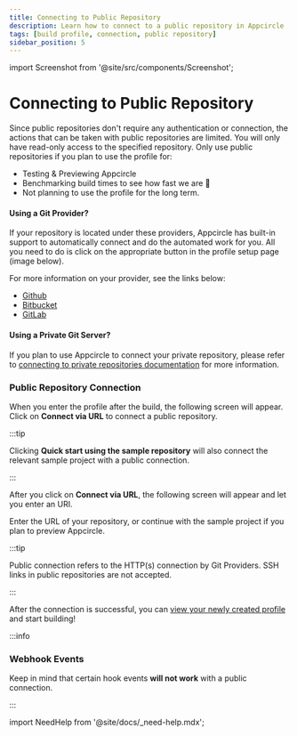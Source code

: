 ```yaml
---
title: Connecting to Public Repository
description: Learn how to connect to a public repository in Appcircle
tags: [build profile, connection, public repository]
sidebar_position: 5
---
```


import Screenshot from '@site/src/components/Screenshot';

# Connecting to Public Repository

Since public repositories don't require any authentication or connection, the actions that can be taken with public repositories are limited. You will only have read-only access to the specified repository. Only use public repositories if you plan to use the profile for:

- Testing & Previewing Appcircle
- Benchmarking build times to see how fast we are 🚀
- Not planning to use the profile for the long term.

#### Using a Git Provider?

If your repository is located under these providers, Appcircle has built-in support to automatically connect and do the automated work for you. All you need to do is click on the appropriate button in the profile setup page (image below).

For more information on your provider, see the links below:

- [Github](/build/manage-the-connections/connection-guides/connecting-to-github)
- [Bitbucket](/build/manage-the-connections/connection-guides/connecting-to-bitbucket)
- [GitLab](/build/manage-the-connections/connection-guides/connecting-to-gitlab)

#### Using a Private Git Server?

If you plan to use Appcircle to connect your private repository, please refer to [connecting to private repositories documentation](/build/manage-the-connections/connection-guides/connecting-to-private-repository-via-ssh) for more information.

### Public Repository Connection

When you enter the profile after the build, the following screen will appear. Click on **Connect via URL** to connect a public repository.

:::tip

Clicking **Quick start using the sample repository** will also connect the relevant sample project with a public connection.

:::

<Screenshot url='https://cdn.appcircle.io/docs/assets/BE5278-repoconnect1.png' />

After you click on **Connect via URL**, the following screen will appear and let you enter an URI.

<Screenshot url='https://cdn.appcircle.io/docs/assets/connect-via-url.png' />

Enter the URL of your repository, or continue with the sample project if you plan to preview Appcircle.

:::tip

Public connection refers to the HTTP(s) connection by Git Providers. SSH links in public repositories are not accepted.

:::

After the connection is successful, you can [view your newly created profile](/build/build-process-management/profile-creation#profile-listing) and start building!

:::info

### Webhook Events

Keep in mind that certain hook events **will not work** with a public connection.

:::

import NeedHelp from '@site/docs/\_need-help.mdx';

<NeedHelp />
